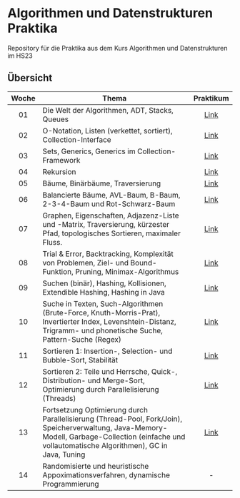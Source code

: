 # Algorithmen und Datenstrukturen Praktika

Repository für die Praktika aus dem Kurs Algorithmen und Datenstrukturen im HS23

## Übersicht

| Woche | Thema | Praktikum |
|:-----:|-------|:---------:|
| 01 | Die Welt der Algorithmen, ADT, Stacks, Queues | [Link](https://github.com/xHarlock/ads-praktika/tree/main/ADS%20Praktikum%2001) |
| 02 | O-Notation, Listen (verkettet, sortiert), Collection-Interface | [Link](https://github.com/xHarlock/ads-praktika/tree/main/ADS%20Praktikum%2002) |
| 03 | Sets, Generics, Generics im Collection-Framework | [Link](https://github.com/xHarlock/ads-praktika/tree/main/ADS%20Praktikum%2003) |
| 04 | Rekursion | [Link](https://github.com/xHarlock/ads-praktika/tree/main/ADS%20Praktikum%2004) |
| 05 | Bäume, Binärbäume, Traversierung | [Link](https://github.com/xHarlock/ads-praktika/tree/main/ADS%20Praktikum%2005) |
| 06 | Balancierte Bäume, AVL-Baum, B-Baum, 2-3-4-Baum und Rot-Schwarz-Baum | [Link](https://github.com/xHarlock/ads-praktika/tree/main/ADS%20Praktikum%2006) |
| 07 | Graphen, Eigenschaften, Adjazenz-Liste und -Matrix, Traversierung, kürzester Pfad, topologisches Sortieren, maximaler Fluss. | [Link](https://github.com/xHarlock/ads-praktika/tree/main/ADS%20Praktikum%2007) |
| 08 | Trial & Error, Backtracking, Komplexität von Problemen, Ziel- und Bound-Funktion, Pruning, Minimax-Algorithmus | [Link](https://github.com/xHarlock/ads-praktika/tree/main/ADS%20Praktikum%2008) |
| 09 | Suchen (binär), Hashing, Kollisionen, Extendible Hashing, Hashing in Java | [Link](https://github.com/xHarlock/ads-praktika/tree/main/ADS%20Praktikum%2009) |
| 10 | Suche in Texten, Such-Algorithmen (Brute-Force, Knuth-Morris-Prat), Invertierter Index, Levenshtein-Distanz, Trigramm- und phonetische Suche, Pattern-Suche (Regex) | [Link](https://github.com/xHarlock/ads-praktika/tree/main/ADS%20Praktikum%2010) |
| 11 | Sortieren 1: Insertion-, Selection- und Bubble-Sort, Stabilität | [Link](https://github.com/xHarlock/ads-praktika/tree/main/ADS%20Praktikum%2011) |
| 12 | Sortieren 2: Teile und Herrsche, Quick-, Distribution- und Merge-Sort, Optimierung durch Parallelisierung (Threads) | [Link](https://github.com/xHarlock/ads-praktika/tree/main/ADS%20Praktikum%2012) |
| 13 | Fortsetzung Optimierung durch Parallelisierung (Thread-Pool, Fork/Join), Speicherverwaltung, Java-Memory-Modell, Garbage-Collection (einfache und vollautomatische Algorithmen), GC in Java, Tuning | [Link](https://github.com/xHarlock/ads-praktika/tree/main/ADS%20Praktikum%20013) |
| 14 | Randomisierte und heuristische Appoximationsverfahren, dynamische Programmierung | - |
